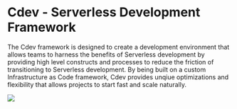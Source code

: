 # Cdev - Serverless Development Framework

The Cdev framework is designed to create a development environment that allows teams to harness the benefits of Serverless development by providing high level constructs and processes to reduce the friction of transitioning to Serverless development. By being built on a custom Infrastructure as Code framework, Cdev provides unqiue optimizations and flexibility that allows projects to start fast and scale naturally. 

[![](https://cdevframework.io/images/github_banner.png)](https://cdevframework.io)


